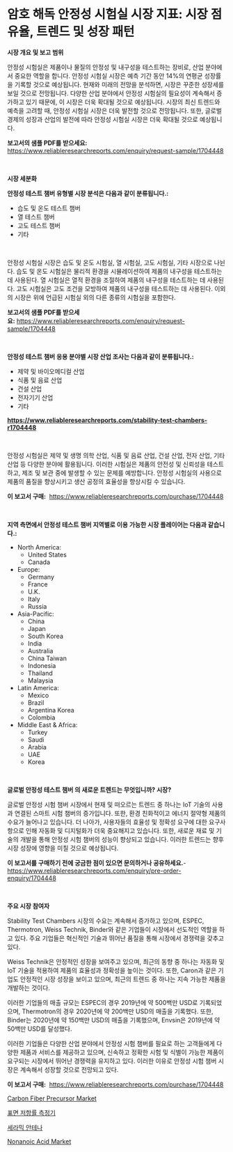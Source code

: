<p><h1>암호 해독 안정성 시험실 시장 지표: 시장 점유율, 트렌드 및 성장 패턴</h1></p><p><strong>시장 개요 및 보고 범위</strong></p>
<p><p>안정성 시험실은 제품이나 물질의 안정성 및 내구성을 테스트하는 장비로, 산업 분야에서 중요한 역할을 합니다. 안정성 시험실 시장은 예측 기간 동안 14%의 연평균 성장률을 기록할 것으로 예상됩니다. 현재와 미래의 전망을 분석하면, 시장은 꾸준한 성장세를 보일 것으로 전망됩니다. 다양한 산업 분야에서 안정성 시험실의 필요성이 계속해서 증가하고 있기 때문에, 이 시장은 더욱 확대될 것으로 예상됩니다. 시장의 최신 트렌드와 예측을 고려할 때, 안정성 시험실 시장은 더욱 발전할 것으로 전망됩니다. 또한, 글로벌 경제의 성장과 산업의 발전에 따라 안정성 시험실 시장은 더욱 확대될 것으로 예상됩니다.</p></p>
<p><strong>보고서의 샘플 PDF를 받으세요:</strong> <a href="https://www.reliableresearchreports.com/enquiry/request-sample/1704448">https://www.reliableresearchreports.com/enquiry/request-sample/1704448</a></p>
<p>&nbsp;</p>
<p><strong>시장 세분화</strong></p>
<p><strong>안정성 테스트 챔버 유형별 시장 분석은 다음과 같이 분류됩니다.:</strong></p>
<p><ul><li>습도 및 온도 테스트 챔버</li><li>열 테스트 챔버</li><li>고도 테스트 챔버</li><li>기타</li></ul></p>
<p>&nbsp;</p>
<p><p>안정성 시험실 시장은 습도 및 온도 시험실, 열 시험실, 고도 시험실, 기타 시장으로 나뉜다. 습도 및 온도 시험실은 물리적 환경을 시뮬레이션하여 제품의 내구성을 테스트하는 데 사용된다. 열 시험실은 열적 환경을 조절하여 제품의 내구성을 테스트하는 데 사용된다. 고도 시험실은 고도 조건을 모방하여 제품의 내구성을 테스트하는 데 사용된다. 이외의 시장은 위에 언급된 시험실 외의 다른 종류의 시험실을 포함한다.</p></p>
<p><strong>보고서의 샘플 PDF를 받으세요:</strong>&nbsp;<a href="https://www.reliableresearchreports.com/enquiry/request-sample/1704448">https://www.reliableresearchreports.com/enquiry/request-sample/1704448</a></p>
<p>&nbsp;</p>
<p><strong> 안정성 테스트 챔버 응용 분야별 시장 산업 조사는 다음과 같이 분류됩니다.:</strong></p>
<p><ul><li>제약 및 바이오메디컬 산업</li><li>식품 및 음료 산업</li><li>건설 산업</li><li>전자기기 산업</li><li>기타</li></ul></p>
<p><strong><a href="https://www.reliableresearchreports.com/stability-test-chambers-r1704448">https://www.reliableresearchreports.com/stability-test-chambers-r1704448</a></strong></p>
<p>&nbsp;</p>
<p><p>안정성 시험실은 제약 및 생명 의학 산업, 식품 및 음료 산업, 건설 산업, 전자 산업, 기타 산업 등 다양한 분야에 활용됩니다. 이러한 시험실은 제품의 안전성 및 신뢰성을 테스트하고, 제조 및 보관 중에 발생할 수 있는 문제를 예방합니다. 안정성 시험실의 사용으로 제품의 품질을 향상시키고 생산 공정의 효율성을 향상시킬 수 있습니다.</p></p>
<p><strong>이 보고서 구매:</strong>&nbsp; <a href="https://www.reliableresearchreports.com/purchase/1704448">https://www.reliableresearchreports.com/purchase/1704448</a></p>
<p>&nbsp;</p>
<p><strong>지역 측면에서 안정성 테스트 챔버 지역별로 이용 가능한 시장 플레이어는 다음과 같습니다.:</strong></p>
<p><ul>
    <li>
        North America:
        <ul>
            <li>United States</li>
            <li>Canada</li>
        </ul>
    </li>
    <li>
        Europe:
        <ul>
            <li>Germany</li>
            <li>France</li>
            <li>U.K.</li>
            <li>Italy</li>
            <li>Russia</li>
        </ul>
    </li>
    <li>
        Asia-Pacific:
        <ul>
            <li>China</li>
            <li>Japan</li>
            <li>South Korea</li>
            <li>India</li>
            <li>Australia</li>
            <li>China Taiwan</li>
            <li>Indonesia</li>
            <li>Thailand</li>
            <li>Malaysia</li>
        </ul>
    </li>
    <li>
        Latin America:
        <ul>
            <li>Mexico</li>
            <li>Brazil</li>
            <li>Argentina Korea</li>
            <li>Colombia</li>
        </ul>
    </li>
    <li>
        Middle East & Africa:
        <ul>
            <li>Turkey</li>
            <li>Saudi</li>
            <li>Arabia</li>
            <li>UAE</li>
            <li>Korea</li>
        </ul>
    </li>
    </ul></p>
<p>&nbsp;</p>
<p><strong>글로벌 안정성 테스트 챔버 의 새로운 트렌드는 무엇입니까? 시장?</strong></p>
<p><p>글로벌 안정성 시험 챔버 시장에서 현재 및 떠오르는 트렌드 중 하나는 IoT 기술의 사용과 연결된 스마트 시험 챔버의 증가입니다. 또한, 환경 친화적이고 에너지 절약형 제품의 수요가 늘어나고 있습니다. 더 나아가, 사용자들의 효율성 및 정확성 요구에 대한 요구사항으로 인해 자동화 및 디지털화가 더욱 중요해지고 있습니다. 또한, 새로운 재료 및 기술의 개발을 통해 안정성 시험 챔버의 성능이 향상되고 있습니다. 이러한 트렌드는 향후 시장 성장에 영향을 미칠 것으로 예상됩니다.</p></p>
<p><strong>이 보고서를 구매하기 전에 궁금한 점이 있으면 문의하거나 공유하세요.</strong>- <a href="https://www.reliableresearchreports.com/enquiry/pre-order-enquiry/1704448">https://www.reliableresearchreports.com/enquiry/pre-order-enquiry/1704448</a></p>
<p>&nbsp;</p>
<p><strong>주요 시장 참여자</strong></p>
<p><p>Stability Test Chambers 시장의 수요는 계속해서 증가하고 있으며, ESPEC, Thermotron, Weiss Technik, Binder와 같은 기업들이 시장에서 선도적인 역할을 하고 있다. 주요 기업들은 혁신적인 기술과 뛰어난 품질을 통해 시장에서 경쟁력을 갖추고 있다.</p><p>Weiss Technik은 안정적인 성장을 보여주고 있으며, 최근의 동향 중 하나는 자동화 및 IoT 기술을 적용하여 제품의 효율성과 정확성을 높이는 것이다. 또한, Caron과 같은 기업도 안정적인 시장 성장을 보이고 있으며, 최근의 트렌드 중 하나는 지속 가능한 제품을 개발하는 것이다.</p><p>이러한 기업들의 매출 규모는 ESPEC의 경우 2019년에 약 500백만 USD로 기록되었으며, Thermotron의 경우 2020년에 약 200백만 USD의 매출을 기록했다. 또한, Binder는 2020년에 약 150백만 USD의 매출을 기록했으며, Envsin은 2019년에 약 50백만 USD를 달성했다.</p><p>이러한 기업들은 다양한 산업 분야에서 안정성 시험 챔버를 필요로 하는 고객들에게 다양한 제품과 서비스를 제공하고 있으며, 신속하고 정확한 시험 및 식별이 가능한 제품이 요구되는 시장에서 뛰어난 경쟁력을 유지하고 있다. 이러한 이유로 안정성 시험 챔버 시장은 계속해서 성장할 것으로 전망되고 있다.</p></p>
<p><strong>이 보고서 구매:</strong>&nbsp;&nbsp;<a href="https://www.reliableresearchreports.com/purchase/1704448">https://www.reliableresearchreports.com/purchase/1704448</a></p>
<p><p><a href="https://issuu.com/reportprime-2/docs/carbon-fiber-precursor-market-size-2030.pptx">Carbon Fiber Precursor Market</a></p><p><a href="https://github.com/sougarounis/Market-Research-Report-List-3/blob/main/707789731743.md">표면 저항률 측정기</a></p><p><a href="https://github.com/Howaoole34545/Market-Research-Report-List-1/blob/main/224620731744.md">세라믹 안테나</a></p><p><a href="https://issuu.com/reportprime-2/docs/nonanoic-acid-market-size-2030.pptx">Nonanoic Acid Market</a></p></p>